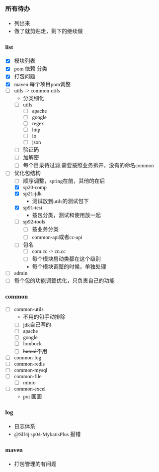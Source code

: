 <span  style="font-family: Simsun,serif; font-size: 17px; ">

### 所有待办

- 列出来
- 做了就剪贴走，剩下的继续做

### list

- [x] 模块列表
- [x] pom 依赖 分类
- [x] 打包问题
- [x] maven 每个项目pom调整
- [ ] utils -> common-utils
    - 分类细化
    - [ ] utils
        - [ ] apache
        - [ ] google
        - [ ] regex
        - [ ] http
        - [ ] io
        - [ ] json
    - [ ] 验证码
    - [ ] 加解密
    - [ ] 每个目录待过滤,需要按照业务拆开，没有的命名common
- [ ] 优化包结构
    - [ ] 顺序调整，spring在前，其他的在后
    - [x] sp20-comp
    - [x] sp21-jdk
        - 测试放到utils的测试包下
    - [x] sp91-test
        - 按包分类，测试和使用放一起
    - [ ] sp92-tools
        - [ ] 按业务分类
        - [ ] common-api或者cc-api
    - [ ] 包名
        - [ ] com.cc -> cn.cc
        - [ ] 每个模块启动类都在这个级别
        - 每个模块调整的时候，单独处理
- [ ] admin
- [ ] 每个包的功能调整优化，只负责自己的功能

### common

- [ ] common-utils
    - 不用的包手动排除
    - [ ] jdk自己写的
    - [ ] apache
    - [ ] google
    - [ ] lombock
    - [ ] ~~hutool~~不用
- [ ] common-log
- [ ] common-redis
- [ ] common-mysql
- [ ] common-file
    - [ ] minio
- [ ] common-excel
    - poi 画画

### log

- 日志体系
- @Slf4j sp04-MybatisPlus 报错

### maven

- 打包管理的有问题

</span>